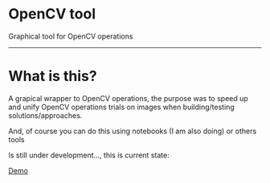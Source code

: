 
# OpenCV tool

Graphical tool for OpenCV operations

----

# What is this?

A grapical wrapper to OpenCV operations, the purpose was to speed up and unify OpenCV operations trials on images when building/testing solutions/approaches.

And, of course you can do this using notebooks (I am also doing) or others tools

Is still under development..., this is current state:

[Demo](demo.mp4)
